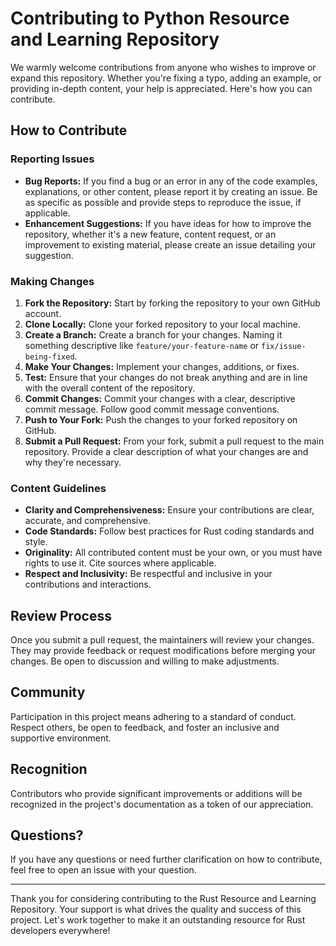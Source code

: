 # Contributing to Python Resource and Learning Repository

We warmly welcome contributions from anyone who wishes to improve or expand this repository. Whether you're fixing a
typo, adding an example, or providing in-depth content, your help is appreciated. Here's how you can contribute.

## How to Contribute

### Reporting Issues

- **Bug Reports:** If you find a bug or an error in any of the code examples, explanations, or other content, please
  report it by creating an issue. Be as specific as possible and provide steps to reproduce the issue, if applicable.
- **Enhancement Suggestions:** If you have ideas for how to improve the repository, whether it's a new feature, content
  request, or an improvement to existing material, please create an issue detailing your suggestion.

### Making Changes

1. **Fork the Repository:** Start by forking the repository to your own GitHub account.
2. **Clone Locally:** Clone your forked repository to your local machine.
3. **Create a Branch:** Create a branch for your changes. Naming it something descriptive
   like `feature/your-feature-name` or `fix/issue-being-fixed`.
4. **Make Your Changes:** Implement your changes, additions, or fixes.
5. **Test:** Ensure that your changes do not break anything and are in line with the overall content of the repository.
6. **Commit Changes:** Commit your changes with a clear, descriptive commit message. Follow good commit message
   conventions.
7. **Push to Your Fork:** Push the changes to your forked repository on GitHub.
8. **Submit a Pull Request:** From your fork, submit a pull request to the main repository. Provide a clear description
   of what your changes are and why they're necessary.

### Content Guidelines

- **Clarity and Comprehensiveness:** Ensure your contributions are clear, accurate, and comprehensive.
- **Code Standards:** Follow best practices for Rust coding standards and style.
- **Originality:** All contributed content must be your own, or you must have rights to use it. Cite sources where
  applicable.
- **Respect and Inclusivity:** Be respectful and inclusive in your contributions and interactions.

## Review Process

Once you submit a pull request, the maintainers will review your changes. They may provide feedback or request
modifications before merging your changes. Be open to discussion and willing to make adjustments.

## Community

Participation in this project means adhering to a standard of conduct. Respect others, be open to feedback, and foster
an inclusive and supportive environment.

## Recognition

Contributors who provide significant improvements or additions will be recognized in the project's documentation as a
token of our appreciation.

## Questions?

If you have any questions or need further clarification on how to contribute, feel free to open an issue with your
question.

---

Thank you for considering contributing to the Rust Resource and Learning Repository. Your support is what drives the
quality and success of this project. Let's work together to make it an outstanding resource for Rust developers
everywhere!
